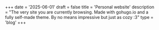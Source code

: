 +++
date = '2025-06-01'
draft = false
title = 'Personal website'
description = "The very site you are currently browsing. Made with gohugo.io and a fully self-made theme. By no means impressive but just as cozy :3"
type = 'blog'
+++